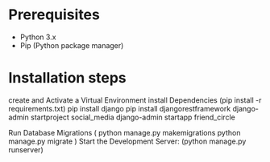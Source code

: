 # Prerequisites
- Python 3.x
- Pip (Python package manager)

# Installation steps

create and Activate a Virtual Environment
install Dependencies (pip install -r requirements.txt)
pip install django
pip install djangorestframework
django-admin startproject social_media
django-admin startapp friend_circle

Run Database Migrations (
    python manage.py makemigrations 
    python manage.py migrate
)
Start the Development Server: (python manage.py runserver)
